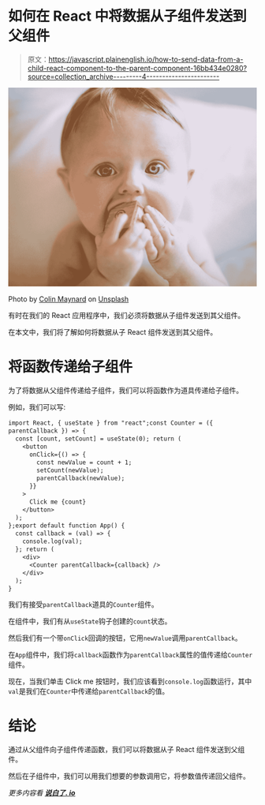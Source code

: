 # 如何在 React 中将数据从子组件发送到父组件

> 原文：<https://javascript.plainenglish.io/how-to-send-data-from-a-child-react-component-to-the-parent-component-16bb434e0280?source=collection_archive---------4----------------------->

![](img/8cf1376b0c25beab7438876cac8d27db.png)

Photo by [Colin Maynard](https://unsplash.com/@invent?utm_source=medium&utm_medium=referral) on [Unsplash](https://unsplash.com?utm_source=medium&utm_medium=referral)

有时在我们的 React 应用程序中，我们必须将数据从子组件发送到其父组件。

在本文中，我们将了解如何将数据从子 React 组件发送到其父组件。

# 将函数传递给子组件

为了将数据从父组件传递给子组件，我们可以将函数作为道具传递给子组件。

例如，我们可以写:

```
import React, { useState } from "react";const Counter = ({ parentCallback }) => {
  const [count, setCount] = useState(0); return (
    <button
      onClick={() => {
        const newValue = count + 1;
        setCount(newValue);
        parentCallback(newValue);
      }}
    >
      Click me {count}
    </button>
  );
};export default function App() {
  const callback = (val) => {
    console.log(val);
  }; return (
    <div>
      <Counter parentCallback={callback} />
    </div>
  );
}
```

我们有接受`parentCallback`道具的`Counter`组件。

在组件中，我们有从`useState`钩子创建的`count`状态。

然后我们有一个带`onClick`回调的按钮，它用`newValue`调用`parentCallback`。

在`App`组件中，我们将`callback`函数作为`parentCallback`属性的值传递给`Counter`组件。

现在，当我们单击 Click me 按钮时，我们应该看到`console.log`函数运行，其中`val`是我们在`Counter`中传递给`parentCallback`的值。

# 结论

通过从父组件向子组件传递函数，我们可以将数据从子 React 组件发送到父组件。

然后在子组件中，我们可以用我们想要的参数调用它，将参数值传递回父组件。

*更多内容看* [***说白了. io***](http://plainenglish.io/)